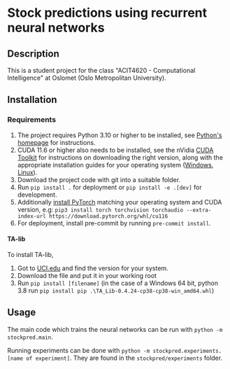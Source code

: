 # Stock predictions using recurrent neural networks

## Description

This is a student project for the class "ACIT4620 - Computational Intelligence" at Oslomet (Oslo Metropolitan University).

## Installation

### Requirements

1) The project requires Python 3.10 or higher to be installed, see [Python's homepage](https://www.python.org/downloads/) for instructions.
2) CUDA 11.6 or higher also needs to be installed, see the nVidia [CUDA Toolkit](https://developer.nvidia.com/cuda-toolkit-archive) for instructions on downloading the right version, along with the appropriate installation guides for your operating system ([Windows](https://docs.nvidia.com/cuda/cuda-installation-guide-microsoft-windows/index.html), [Linux](https://docs.nvidia.com/cuda/cuda-installation-guide-linux/index.html)).
3) Download the project code with git into a suitable folder.
4) Run `pip install .` for deployment or `pip install -e .[dev]` for development.
5) Additionally [install PyTorch](https://pytorch.org/get-started/locally/) matching your operating system and CUDA version, e.g: `pip3 install torch torchvision torchaudio --extra-index-url https://download.pytorch.org/whl/cu116`
6) For deployment, install pre-commit by running `pre-commit install`.

#### TA-lib
To install TA-lib,
1) Got to [UCI.edu](https://www.lfd.uci.edu/~gohlke/pythonlibs/#ta-lib) and find the version for your system.
2) Download the file and put it in your working root
3) Run `pip install [filename]` (in the case of a Windows 64 bit, python 3.8 run `pip install pip .\TA_Lib-0.4.24-cp38-cp38-win_amd64.whl`)



## Usage

The main code which trains the neural networks can be run with `python -m stockpred.main`.

Running experiments can be done with `python -m stockpred.experiments.[name of experiment]`. They are found in the `stockpred/experiments` folder.
